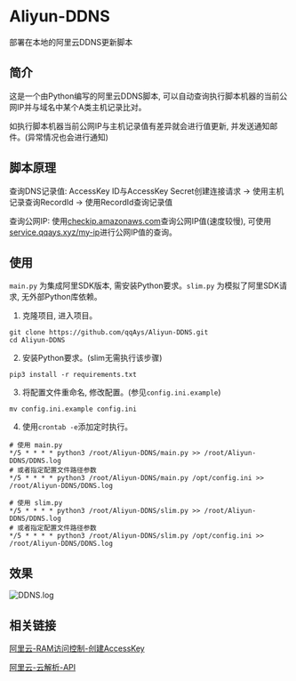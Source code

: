 # Aliyun-DDNS

部署在本地的阿里云DDNS更新脚本

## 简介

这是一个由Python编写的阿里云DDNS脚本, 可以自动查询执行脚本机器的当前公网IP并与域名中某个A类主机记录比对。

如执行脚本机器当前公网IP与主机记录值有差异就会进行值更新, 并发送通知邮件。(异常情况也会进行通知)

## 脚本原理

查询DNS记录值: AccessKey ID与AccessKey Secret创建连接请求 -> 使用主机记录查询RecordId -> 使用RecordId查询记录值

查询公网IP: 使用[checkip.amazonaws.com](http://checkip.amazonaws.com)查询公网IP值(速度较慢), 可使用[service.qqays.xyz/my-ip](http://service.qqays.xyz/my-ip)进行公网IP值的查询。

## 使用

`main.py` 为集成阿里SDK版本, 需安装Python要求。`slim.py` 为模拟了阿里SDK请求, 无外部Python库依赖。

1. 克隆项目, 进入项目。

```shell
git clone https://github.com/qqAys/Aliyun-DDNS.git
cd Aliyun-DDNS
```

2. 安装Python要求。(slim无需执行该步骤)

```shell
pip3 install -r requirements.txt
```

3. 将配置文件重命名, 修改配置。(参见`config.ini.example`)

```shell
mv config.ini.example config.ini
```

4. 使用`crontab -e`添加定时执行。

```shell
# 使用 main.py
*/5 * * * * python3 /root/Aliyun-DDNS/main.py >> /root/Aliyun-DDNS/DDNS.log
# 或者指定配置文件路径参数
*/5 * * * * python3 /root/Aliyun-DDNS/main.py /opt/config.ini >> /root/Aliyun-DDNS/DDNS.log

# 使用 slim.py
*/5 * * * * python3 /root/Aliyun-DDNS/slim.py >> /root/Aliyun-DDNS/DDNS.log
# 或者指定配置文件路径参数
*/5 * * * * python3 /root/Aliyun-DDNS/slim.py /opt/config.ini >> /root/Aliyun-DDNS/DDNS.log
```

## 效果

![DDNS.log](https://qqays-mkdocs-blog.oss-cn-shenzhen.aliyuncs.com/uploads/2023/12/06/Snipaste_2023-12-06_09-49-35.png)

## 相关链接

[阿里云-RAM访问控制-创建AccessKey](https://ram.console.aliyun.com/manage/ak)

[阿里云-云解析-API](https://next.api.aliyun.com/api/Alidns/2015-01-09)
